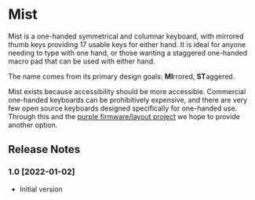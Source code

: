 # Mist

Mist is a one-handed symmetrical and columnar keyboard, with mirrored thumb keys providing 17 usable keys for either hand. It is ideal for anyone needing to type with one hand, or those wanting a staggered one-handed macro pad that can be used with either hand.

The name comes from its primary design goals: **MI**rrored, **ST**aggered.

Mist exists because accessibility should be more accessible. Commercial one-handed keyboards can be prohibitively expensive, and there are very few open source keyboards designed specifically for one-handed use. Through this and the [purple firmware/layout project](https://github.com/defiant00/purple) we hope to provide another option.

## Release Notes

### 1.0 [2022-01-02]

* Initial version
